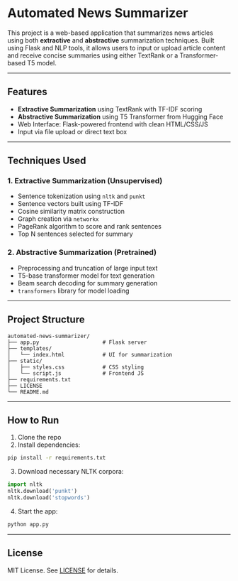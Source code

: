 # Automated News Summarizer

This project is a web-based application that summarizes news articles using both **extractive** and **abstractive** summarization techniques. Built using Flask and NLP tools, it allows users to input or upload article content and receive concise summaries using either TextRank or a Transformer-based T5 model.

---

## Features

- **Extractive Summarization** using TextRank with TF-IDF scoring
- **Abstractive Summarization** using T5 Transformer from Hugging Face
- Web Interface: Flask-powered frontend with clean HTML/CSS/JS
- Input via file upload or direct text box

---

## Techniques Used

### 1. Extractive Summarization (Unsupervised)
- Sentence tokenization using `nltk` and `punkt`
- Sentence vectors built using TF-IDF
- Cosine similarity matrix construction
- Graph creation via `networkx`
- PageRank algorithm to score and rank sentences
- Top N sentences selected for summary

### 2. Abstractive Summarization (Pretrained)
- Preprocessing and truncation of large input text
- T5-base transformer model for text generation
- Beam search decoding for summary generation
- `transformers` library for model loading

---

## Project Structure

```
automated-news-summarizer/
├── app.py                    # Flask server
├── templates/
│   └── index.html            # UI for summarization
├── static/
│   ├── styles.css            # CSS styling
│   └── script.js             # Frontend JS
├── requirements.txt
├── LICENSE
└── README.md
```

---

## How to Run

1. Clone the repo
2. Install dependencies:
```bash
pip install -r requirements.txt
```
3. Download necessary NLTK corpora:
```python
import nltk
nltk.download('punkt')
nltk.download('stopwords')
```
4. Start the app:
```bash
python app.py
```

---

## License

MIT License. See [LICENSE](./LICENSE) for details.
